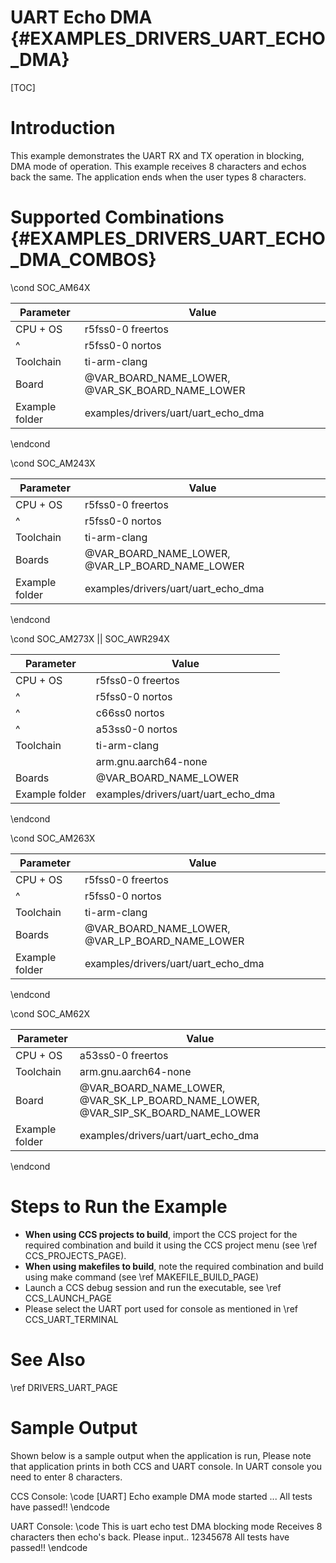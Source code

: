 # UART Echo DMA {#EXAMPLES_DRIVERS_UART_ECHO_DMA}

[TOC]

# Introduction

This example demonstrates the UART RX and TX operation in blocking,
DMA mode of operation.
This example receives 8 characters and echos back the same.
The application ends when the user types 8 characters.

# Supported Combinations {#EXAMPLES_DRIVERS_UART_ECHO_DMA_COMBOS}

\cond SOC_AM64X

 Parameter      | Value
 ---------------|-----------
 CPU + OS       | r5fss0-0 freertos
 ^              | r5fss0-0 nortos
 Toolchain      | ti-arm-clang
 Board          | @VAR_BOARD_NAME_LOWER, @VAR_SK_BOARD_NAME_LOWER
 Example folder | examples/drivers/uart/uart_echo_dma

\endcond

\cond SOC_AM243X

 Parameter      | Value
 ---------------|-----------
 CPU + OS       | r5fss0-0 freertos
 ^              | r5fss0-0 nortos
 Toolchain      | ti-arm-clang
 Boards         | @VAR_BOARD_NAME_LOWER, @VAR_LP_BOARD_NAME_LOWER
 Example folder | examples/drivers/uart/uart_echo_dma

\endcond

\cond SOC_AM273X || SOC_AWR294X

 Parameter      | Value
 ---------------|-----------
 CPU + OS       | r5fss0-0 freertos
 ^              | r5fss0-0 nortos
 ^              | c66ss0 nortos
 ^              | a53ss0-0 nortos
 Toolchain      | ti-arm-clang
                | arm.gnu.aarch64-none
 Boards         | @VAR_BOARD_NAME_LOWER
 Example folder | examples/drivers/uart/uart_echo_dma

\endcond

\cond SOC_AM263X

 Parameter      | Value
 ---------------|-----------
 CPU + OS       | r5fss0-0 freertos
 ^              | r5fss0-0 nortos
 Toolchain      | ti-arm-clang
 Boards         | @VAR_BOARD_NAME_LOWER, @VAR_LP_BOARD_NAME_LOWER
 Example folder | examples/drivers/uart/uart_echo_dma

\endcond

\cond SOC_AM62X

 Parameter      | Value
 ---------------|-----------
 CPU + OS       | a53ss0-0 freertos
 Toolchain      | arm.gnu.aarch64-none
 Board          | @VAR_BOARD_NAME_LOWER, @VAR_SK_LP_BOARD_NAME_LOWER, @VAR_SIP_SK_BOARD_NAME_LOWER
 Example folder | examples/drivers/uart/uart_echo_dma

\endcond
# Steps to Run the Example

- **When using CCS projects to build**, import the CCS project for the required combination
  and build it using the CCS project menu (see \ref CCS_PROJECTS_PAGE).
- **When using makefiles to build**, note the required combination and build using
  make command (see \ref MAKEFILE_BUILD_PAGE)
- Launch a CCS debug session and run the executable, see \ref CCS_LAUNCH_PAGE
- Please select the UART port used for console as mentioned in \ref CCS_UART_TERMINAL

# See Also

\ref DRIVERS_UART_PAGE

# Sample Output

Shown below is a sample output when the application is run,
Please note that application prints in both CCS and UART console.
In UART console you need to enter 8 characters.

CCS Console:
\code
[UART] Echo example DMA mode started ...
All tests have passed!!
\endcode

UART Console:
\code
This is uart echo test DMA blocking mode
Receives 8 characters then echo's back. Please input..
12345678
All tests have passed!!
\endcode
